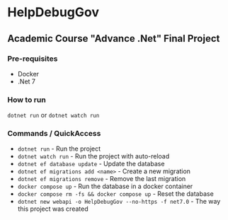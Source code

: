 # HelpDebugGov

## Academic Course "Advance .Net" Final Project

### Pre-requisites

* Docker
* .Net 7

### How to run

`dotnet run` or `dotnet watch run`

### Commands / QuickAccess

* `dotnet run` - Run the project
* `dotnet watch run` - Run the project with auto-reload
* `dotnet ef database update` - Update the database
* `dotnet ef migrations add <name>` - Create a new migration
* `dotnet ef migrations remove` - Remove the last migration
* `docker compose up` - Run the database in a docker container
* `docker compose rm -fs && docker compose up` - Reset the database
* `dotnet new webapi -o HelpDebugGov --no-https -f net7.0` - The way this project was created
